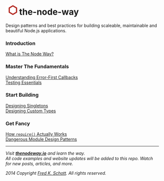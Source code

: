 ![icon](logo.png) the-node-way
==============================================

Design patterns and best practices for building scaleable, maintainable and beautiful Node.js applications.

### Introduction
[What is The Node Way?](http://thenodeway.io/introduction/)
### Master The Fundamentals
[Understanding Error-First Callbacks](http://thenodeway.io/posts/understanding-error-first-callbacks/)  
[Testing Essentials](http://thenodeway.io/posts/testing-essentials/)
### Start Building
[Designing Singletons](http://thenodeway.io/posts/designing-singletons/)  
[Designing Custom Types](http://thenodeway.io/posts/designing-custom-types/)
### Get Fancy
[How `require()` Actually Works](http://thenodeway.io/posts/how-require-actually-works/)  
[Dangerous Module Design Patterns](http://thenodeway.io/posts/dangerous-module-design-patterns/)  

---

*Visit __[thenodeway.io](http://thenodeway.io)__ and learn the way.*  
*All code examples and website updates will be added to this repo. Watch for new posts, articles, and more.*

*2014 Copyright [Fred K. Schott](https://twitter.com/FredKSchott). All rights reserved.*
